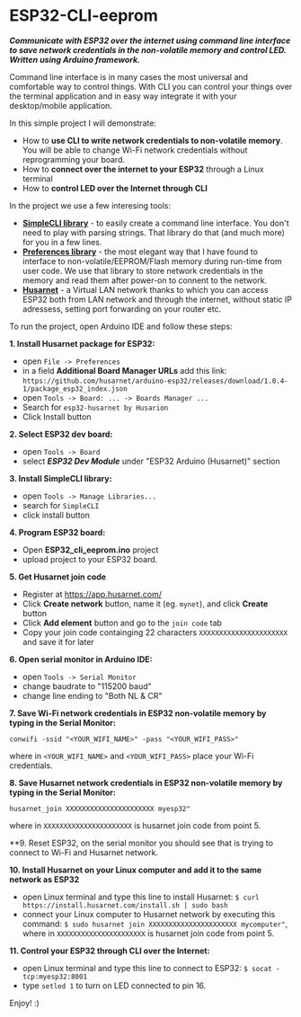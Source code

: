 # ESP32-CLI-eeprom

**_Communicate with ESP32 over the internet using command line interface to save network credentials in the non-volatile memory and control LED. Written using Arduino framework._**

Command line interface is in many cases the most universal and comfortable way to control things. With CLI you can control your things over the terminal application and in easy way integrate it with your desktop/mobile application.

In this simple project I will demonstrate:

- How to **use CLI to write network credentials to non-volatile memory**. You will be able to change Wi-Fi network credentials without reprogramming your board.
- How to **connect over the internet to your ESP32** through a Linux terminal
- How to **control LED over the Internet through CLI**


In the project we use a few interesing tools:

- **[SimpleCLI library](https://github.com/spacehuhn/SimpleCLI)** - 
to easily create a command line interface. You don't need to play with parsing strings. That library do that (and much more) for you in a few lines.
- **[Preferences library](https://github.com/espressif/arduino-esp32/blob/master/libraries/Preferences/src/Preferences.h)** - the most elegant way that I have found to interface to non-volatile/EEPROM/Flash memory during run-time from user code. We use that library to store network credentials in the memory and read them after power-on to connent to the network.
- **[Husarnet](https://github.com/husarnet/arduino-esp32)** - a Virtual LAN network thanks to which you can access ESP32 both from LAN network and through the internet, without static IP adressess, setting port forwarding on your router etc.


To run the project, open Arduino IDE and follow these steps:

**1. Install Husarnet package for ESP32:**

- open `File -> Preferences`
- in a field **Additional Board Manager URLs** add this link: `https://github.com/husarnet/arduino-esp32/releases/download/1.0.4-1/package_esp32_index.json`
- open `Tools -> Board: ... -> Boards Manager ...`
- Search for `esp32-husarnet by Husarion`
- Click Install button

**2. Select ESP32 dev board:**

- open `Tools -> Board`
- select **_ESP32 Dev Module_** under "ESP32 Arduino (Husarnet)" section

**3. Install SimpleCLI library:**

- open `Tools -> Manage Libraries...`
- search for `SimpleCLI`
- click install button

**4. Program ESP32 board:**

- Open **ESP32_cli_eeprom.ino** project
- upload project to your ESP32 board.

**5. Get Husarnet join code**

- Register at https://app.husarnet.com/
- Click **Create network** button, name it (eg. `mynet`), and click **Create** button
- Click **Add element** button and go to the `join code` tab
- Copy your join code containging 22 characters `XXXXXXXXXXXXXXXXXXXXXX` and save it for later

**6. Open serial monitor in Arduino IDE:**

- open `Tools -> Serial Monitor`
- change baudrate to "115200 baud"
- change line ending to "Both NL & CR"

**7. Save Wi-Fi network credentials in ESP32 non-volatile memory by typing in the Serial Monitor:**

`conwifi -ssid "<YOUR_WIFI_NAME>" -pass "<YOUR_WIFI_PASS>"`

where in `<YOUR_WIFI_NAME>` and `<YOUR_WIFI_PASS>` place your Wi-Fi credentials.

**8. Save Husarnet network credentials in ESP32 non-volatile memory by typing in the Serial Monitor:**

`husarnet_join XXXXXXXXXXXXXXXXXXXXXX myesp32"`

where in `XXXXXXXXXXXXXXXXXXXXXX` is husarnet join code from point 5.

**9. Reset ESP32, on the serial monitor you should see that is trying to connect to Wi-Fi and Husarnet network.

**10. Install Husarnet on your Linux computer and add it to the same network as ESP32**

- open Linux terminal and type this line to install Husarnet: `$ curl https://install.husarnet.com/install.sh | sudo bash`
- connect your Linux computer to Husarnet network by executing this command: `$ sudo husarnet join XXXXXXXXXXXXXXXXXXXXXX mycomputer"`, where in `XXXXXXXXXXXXXXXXXXXXXX` is husarnet join code from point 5.

**11. Control your ESP32 through CLI over the Internet:**

- open Linux terminal  and type this line to connect to ESP32: `$ socat - tcp:myesp32:8001`
- type `setled 1` to turn on LED connected to pin 16.

Enjoy! :)
